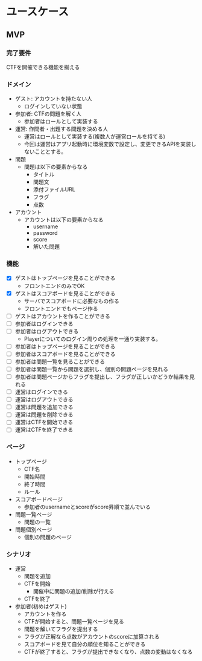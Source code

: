 # ユースケース

## MVP

### 完了要件

CTFを開催できる機能を揃える

### ドメイン

- ゲスト: アカウントを持たない人
  - ログインしていない状態
- 参加者: CTFの問題を解く人
  - 参加者はロールとして実装する
- 運営: 作問者・出題する問題を決める人
  - 運営はロールとして実装する(複数人が運営ロールを持てる)
  - 今回は運営はアプリ起動時に環境変数で設定し、変更できるAPIを実装しないこととする。
- 問題
  - 問題は以下の要素からなる
    - タイトル
    - 問題文
    - 添付ファイルURL
    - フラグ
    - 点数
- アカウント
  - アカウントは以下の要素からなる
    - username
    - password
    - score
    - 解いた問題

### 機能

- [x] ゲストはトップページを見ることができる
  - フロントエンドのみでOK
- [x] ゲストはスコアボードを見ることができる
  - サーバでスコアボードに必要なもの作る
  - フロントエンドでもページ作る
- [ ] ゲストはアカウントを作ることができる
- [ ] 参加者はログインできる
- [ ] 参加者はログアウトできる
  - Playerについてのログイン周りの処理を一通り実装する。
- [ ] 参加者はトップページを見ることができる
- [ ] 参加者はスコアボードを見ることができる
- [ ] 参加者は問題一覧を見ることができる
- [ ] 参加者は問題一覧から問題を選択し、個別の問題ページを見れる
- [ ] 参加者は問題ページからフラグを提出し、フラグが正しいかどうか結果を見れる
- [ ] 運営はログインできる
- [ ] 運営はログアウトできる
- [ ] 運営は問題を追加できる
- [ ] 運営は問題を削除できる
- [ ] 運営はCTFを開始できる
- [ ] 運営はCTFを終了できる

### ページ

- トップページ
  - CTF名
  - 開始時間
  - 終了時間
  - ルール
- スコアボードページ
  - 参加者のusernameとscoreがscore昇順で並んでいる
- 問題一覧ページ
  - 問題の一覧
- 問題個別ページ
  - 個別の問題のページ

### シナリオ

- 運営
  - 問題を追加
  - CTFを開始
    - 開催中に問題の追加/削除が行える
  - CTFを終了
- 参加者(初めはゲスト)
  - アカウントを作る
  - CTFが開始すると、問題一覧ページを見る
  - 問題を解いてフラグを提出する
  - フラグが正解なら点数がアカウントのscoreに加算される
  - スコアボードを見て自分の順位を知ることができる
  - CTFが終了すると、フラグが提出できなくなり、点数の変動はなくなる
